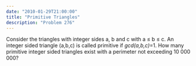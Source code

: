 ```yaml
---
date: "2010-01-29T21:00:00"
title: "Primitive Triangles"
description: "Problem 276"
---
```


<p>Consider the triangles with integer sides a, b and c with a ≤ b ≤ c.
An integer sided triangle (a,b,c) is called primitive if <dfn title="gcd(a,b,c)=gcd(a,gcd(b,c))"> gcd(a,b,c)</dfn>=1. 
How many primitive integer sided triangles exist with a perimeter not exceeding 10 000 000?
</p>

